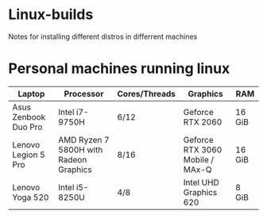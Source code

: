 # Linux-builds
Notes for installing different distros in differrent machines

# Personal machines running linux

|Laptop               |Processor                              |Cores/Threads  |Graphics                        |RAM     |
|---------------------|---------------------------------------|---------------|--------------------------------|--------|
|Asus Zenbook Duo Pro |Intel i7-9750H                         |6/12           |Geforce RTX 2060                |16 GiB  |
|Lenovo Legion 5 Pro  |AMD Ryzen 7 5800H with Radeon Graphics |8/16           |Geforce RTX 3060 Mobile / MAx-Q |16 GiB  |
|Lenovo Yoga 520      |Intel i5-8250U                         |4/8            |Intel UHD Graphics 620          |8 GiB   |
